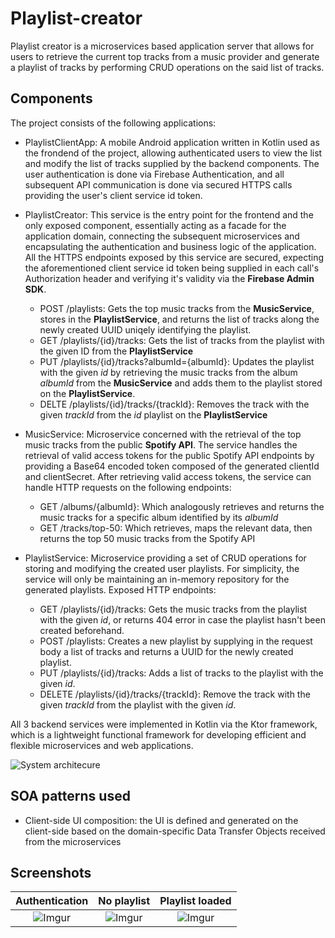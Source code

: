 # Playlist-creator

Playlist creator is a microservices based application server that allows for users to retrieve the current top tracks from a music provider and generate a playlist of tracks by performing CRUD operations on the said list of tracks.

## Components
The project consists of the following applications:
- PlaylistClientApp: A mobile Android application written in Kotlin used as the frondend of the project, allowing authenticated users to view the list and modify the list of tracks supplied by the backend components. The user authentication is done via Firebase Authentication, and all subsequent API communication is done via secured HTTPS calls providing the user's client service id token.

- PlaylistCreator: This service is the entry point for the frontend and the only exposed component, essentially acting as a facade for the application domain, connecting the subsequent microservices and encapsulating the authentication and business logic of the application.
All the HTTPS endpoints exposed by this service are secured, expecting the aforementioned client service id token being supplied in each call's Authorization header and verifying it's validity via the **Firebase Admin SDK**.
    - POST /playlists: Gets the top music tracks from the **MusicService**, stores in the **PlaylistService**, and returns the list of tracks along the newly created UUID uniqely identifying the playlist.
    - GET /playlists/{id}/tracks: Gets the list of tracks from the playlist with the given ID from the **PlaylistService**
    - PUT /playlists/{id}/tracks?albumId={albumId}: Updates the playlist with the given *id* by retrieving the music tracks from the album *albumId* from the **MusicService** and adds them to the playlist stored on the **PlaylistService**.
    - DELTE /playlists/{id}/tracks/{trackId}: Removes the track with the given *trackId* from the *id* playlist on the **PlaylistService**

- MusicService: Microservice concerned with the retrieval of the top music tracks from the public **Spotify API**. The service handles the retrieval of valid access tokens for the public Spotify API endpoints by providing a Base64 encoded token composed of the generated clientId and clientSecret. After retrieving valid access tokens, the service can handle HTTP requests on the following endpoints:     
    - GET /albums/{albumId}: Which analogously retrieves and returns the music tracks for a specific album identified by its *albumId*
    - GET /tracks/top-50: Which retrieves, maps the relevant data, then returns the top 50 music tracks from the Spotify API
    
- PlaylistService: Microservice providing a set of CRUD operations for storing and modifying the created user playlists. For simplicity, the service will only be maintaining an in-memory repository for the generated playlists.
Exposed HTTP endpoints:
    - GET /playlists/{id}/tracks: Gets the music tracks from the playlist with the given *id*, or returns 404 error in case the playlist hasn't been created beforehand.
    - POST /playlists: Creates a new playlist by supplying in the request body a list of tracks and returns a UUID for the newly created playlist.
    - PUT /playlists/{id}/tracks: Adds a list of tracks to the playlist with the given *id*.
    - DELETE /playlists/{id}/tracks/{trackId}: Remove the track with the given *trackId* from the playlist with the given *id*.

All 3 backend services were implemented in Kotlin via the Ktor framework, which is a lightweight functional framework for developing efficient and flexible microservices and web applications.

![System architecure](https://i.imgur.com/hX9eHwL.png)

## SOA patterns used

- Client-side UI composition: the UI is defined and generated on the client-side based on the domain-specific Data Transfer Objects received from the microservices

## Screenshots

Authentication |  No playlist | Playlist loaded 
:-------------:|:----------------:|:----------------:
![Imgur](https://i.imgur.com/Bxp9F6o.png)  |  ![Imgur](https://i.imgur.com/q4nB37s.png) | ![Imgur](https://i.imgur.com/f0KI4wY.png)
